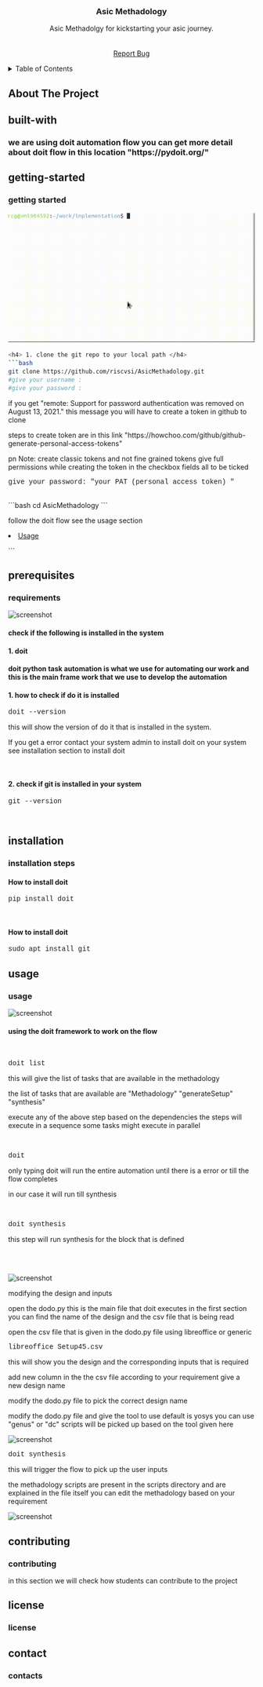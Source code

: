 
<br />
<div align="center">
    
  <h3 align="center">Asic Methadology</h3>

  <p align="center">
    Asic Methadolgy for kickstarting your asic journey.
    <br />
    <br />
    <br />
    <a href="http://62.171.150.100:8000/">Report Bug</a>
  </p>
</div>



<!-- TABLE OF CONTENTS -->
<details>
  <summary>Table of Contents</summary>
  <ol>
    <li>
      <a href="#about-the-project">About The Project</a>
      <ul>
        <li><a href="#built-with">Built With</a></li>
      </ul>
    </li>
    <li>
      <a href="#getting-started">Getting Started</a>
      <ul>
        <li><a href="#prerequisites">Prerequisites</a></li>
        <li><a href="#installation">Installation</a></li>
      </ul>
    </li>
    <li><a href="#usage">Usage</a></li>
    <li><a href="#contributing">Contributing</a></li>
    <li><a href="#license">License</a></li>
    <li><a href="#contact">Contact</a></li>
    <li><a href="#acknowledgments">Acknowledgments</a></li>
  </ol>
</details>



<!-- ABOUT THE PROJECT -->
## About The Project

<!-- built-with -->
## built-with

<h3> we are using doit automation flow you can get more detail about doit flow in this location "https://pydoit.org/"  </h3>

<!-- getting-started -->
## getting-started
<h3> getting started </h3>

![screenshot](https://github.com/riscvsi/storeImmage/blob/main/clone-github-repo.gif?raw=true)

```bash
<h4> 1. clone the git repo to your local path </h4>
```bash
git clone https://github.com/riscvsi/AsicMethadology.git
#give your username :
#give your password : 
```
<p>if you get "remote: Support for password authentication was removed on August 13, 2021." this message you will have to create a token in github to clone </p>
<p> steps to create token are in this link "https://howchoo.com/github/github-generate-personal-access-tokens" </p>
<p>pn Note: create classic tokens and not fine grained tokens give full permissions while creating the token in the checkbox fields all to be ticked</p>
<p style="font-family:courier;"> give your password: "your PAT (personal access token) " </p>
<br>
```bash
cd AsicMethadology
```
<p> follow the doit flow see the usage section <li><a href="#usage">Usage</a></li></p>
```



<!-- prerequisites -->
## prerequisites
<h3> requirements </h3>

![screenshot](https://github.com/riscvsi/storeImmage/blob/main/check-for-doit.gif?raw=true)

<h4> check if the following is installed in the system </h4>
<h4> 1. doit </h4>
<h4>doit python task automation is what we use for automating our work and this is the main frame work that we use to develop the automation </h4>
<h4>1. how to check if do it is installed </h4>
<p style="font-family:courier;">doit --version</p>
<p> this will show the version of do it that is installed in the system.</p>
<p> If you get a error contact your system admin to install doit on your system see installation section to install doit </p>
<br>
<h4>2. check if git is installed in your system </h4>
<p style="font-family:courier;">git --version</p>
<br>

<!-- installation -->
## installation
<h3> installation steps </h3>
<h4> How to install doit </h4>
<p style="font-family:courier;">pip install doit</p>
<br>
<h4> How to install doit </h4>
<p style="font-family:courier;">sudo apt install git</p>


<!-- usage -->
## usage
<h3> usage </h3>

![screenshot](https://github.com/riscvsi/storeImmage/blob/main/doit-execute-part1.gif?raw=true)

<h4> using the doit framework to work on the flow</h4>
<br>
<p style="font-family:courier;"> doit list </p>
<p> this will give the list of tasks that are available in the methadology </p>
<p> the list of tasks that are available are "Methadology" "generateSetup" "synthesis" </p>
<p> execute any of the above step based on the dependencies the steps will execute in a sequence some tasks might execute in parallel</p> 
<br>
<p style="font-family:courier;"> doit </p>
<p> only typing doit will run the entire automation until there is a error or till the flow completes </p>
<p> in our case it will run till synthesis </p> 
<br> 
<p style="font-family:courier;"> doit synthesis </p>
<p> this step will run synthesis for the block that is defined </p>
<br> 
<br>

![screenshot](https://github.com/riscvsi/storeImmage/blob/main/doit-execute-part2.gif?raw=true)

<p> modifying the design and inputs </p> 
<p> open the dodo.py this is the main file that doit executes in the first section you can find the name of the design and the csv file that is being read </p> 
<p> open the csv file that is given in the dodo.py file using libreoffice or generic </p>
<p style="font-family:courier;"> libreoffice Setup45.csv </p>
<p> this will show you the design and the corresponding inputs that is required </p> 
<p> add new column in the the csv file according to your requirement give a new design name</p> 
<p> modify the dodo.py file to pick the correct design name </p>
<p> modify the dodo.py file and give the tool to use default is yosys you can use "genus" or "dc" scripts will be picked up based on the tool given here </p>

![screenshot](https://github.com/riscvsi/storeImmage/blob/main/doit-execute-part3.gif?raw=true)

<p style="font-family:courier;"> doit synthesis </p>
<p> this will trigger the flow to pick up the user inputs </p>

<p> the methadology scripts are present in the scripts directory and are explained in the file itself you can edit the methadology based on your requirement</p>

![screenshot](https://github.com/riscvsi/storeImmage/blob/main/doit-execute-part4.gif?raw=true)

<!-- contributing -->
## contributing
<h3> contributing </h3>

<p> in this section we will check how students can contribute to the project </p>

<!-- license -->
## license
<h3> license </h3>

<!-- contact -->
## contact
<h3> contacts </h3>
